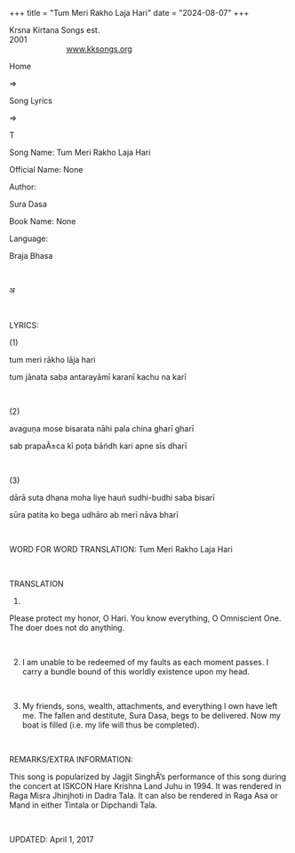 +++ 
title = "Tum Meri Rakho Laja Hari"
date = "2024-08-07"
+++

Krsna Kirtana Songs est.
2001                                                                                                                                    
            
www.kksongs.org








Home
 
⇒
 
Song Lyrics
 
⇒
 
T


Song
Name: Tum Meri Rakho Laja Hari


Official
Name: None


Author:

Sura Dasa


Book
Name: None


Language:

Braja Bhasa


 








अ








 


LYRICS:


(1)


tum
meri rākho lāja hari 


tum
jānata saba antarayāmī karanī kachu na karī 


 


(2)


avaguṇa
mose bisarata nāhi pala china gharī gharī


sab
prapaÃ±ca kī poṭa bāńdh kari apne sīs dharī 


 


(3)


dārā
suta dhana moha liye hauń sudhi-budhi saba bisarī


sūra
patita ko bega udhāro ab merī nāva bharī


 


WORD
FOR WORD TRANSLATION: 
Tum Meri Rakho
Laja Hari


 


TRANSLATION


1)
Please protect my honor, O Hari. You know everything, O Omniscient One. The
doer does not do anything.


 


2) I
am unable to be redeemed of my faults as each moment passes. I carry a bundle
bound of this worldly existence upon my head.


 


3) My
friends, sons, wealth, attachments, and everything I own have left me. The
fallen and destitute, Sura Dasa, begs to be delivered. Now my boat is filled
(i.e. my life will thus be completed).


 


REMARKS/EXTRA
INFORMATION:


This
song is popularized by Jagjit SinghÂ’s performance of this song during the
concert at ISKCON Hare Krishna Land Juhu in 1994. It was rendered in Raga Misra
Jhinjhoti in Dadra Tala. It can also be rendered in Raga Asa or Mand in either
Tintala or Dipchandi Tala.


 


UPDATED:
 April 1, 2017